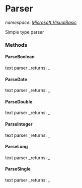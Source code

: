 ﻿
# Parser
_namespace: [Microsoft.VisualBasic](N-Microsoft.VisualBasic.md)_

Simple type parser

### Methods

#### ParseBoolean
text parser
_returns: _
#### ParseDate
text parser
_returns: _
#### ParseDouble
text parser
_returns: _
#### ParseInteger
text parser
_returns: _
#### ParseLong
text parser
_returns: _
#### ParseSingle
text parser
_returns: _



